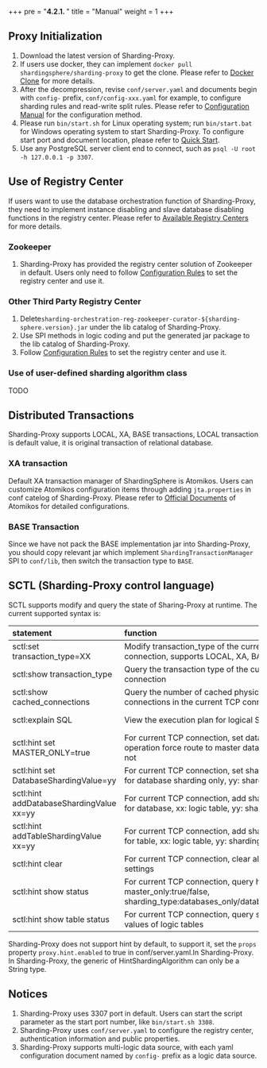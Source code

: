 +++
pre = "<b>4.2.1. </b>"
title = "Manual"
weight = 1
+++

## Proxy Initialization

1. Download the latest version of Sharding-Proxy.
2. If users use docker, they can implement `docker pull shardingsphere/sharding-proxy` to get the clone. Please refer to [Docker Clone](/en/manual/sharding-proxy/docker/) for more details.
3. After the decompression, revise `conf/server.yaml` and documents begin with `config-` prefix, `conf/config-xxx.yaml` for example, to configure sharding rules and read-write split rules. Please refer to [Configuration Manual](/en/manual/sharding-proxy/configuration/) for the configuration method.
4. Please run `bin/start.sh` for Linux operating system; run `bin/start.bat` for Windows operating system to start Sharding-Proxy. To configure start port and document location, please refer to [Quick Start](/en/quick-start/sharding-proxy-quick-start/).
5. Use any PostgreSQL server client end to connect, such as `psql -U root -h 127.0.0.1 -p 3307`.

## Use of Registry Center

If users want to use the database orchestration function of Sharding-Proxy, they need to implement instance disabling and slave database disabling functions in the registry center. Please refer to [Available Registry Centers](/en/features/orchestration/supported-registry-repo/) for more details.

### Zookeeper

1. Sharding-Proxy has provided the registry center solution of Zookeeper in default. Users only need to follow [Configuration Rules](/en/manual/sharding-proxy/configuration/) to set the registry center and use it.

### Other Third Party Registry Center

1. Delete`sharding-orchestration-reg-zookeeper-curator-${sharding-sphere.version}.jar` under the lib catalog of Sharding-Proxy.
2. Use SPI methods in logic coding and put the generated jar package to the lib catalog of Sharding-Proxy.
3. Follow [Configuration Rules](/en/manual/sharding-proxy/configuration/) to set the registry center and use it.

### Use of user-defined sharding algorithm class

TODO

## Distributed Transactions
Sharding-Proxy supports LOCAL, XA, BASE transactions, LOCAL transaction is default value, it is original transaction of relational database.

### XA transaction

Default XA transaction manager of ShardingSphere is Atomikos. Users can customize Atomikos configuration items through adding `jta.properties` in conf catelog of Sharding-Proxy. Please refer to [Official Documents](https://www.atomikos.com/Documentation/JtaProperties) of Atomikos for detailed configurations.

### BASE Transaction

Since we have not pack the BASE implementation jar into Sharding-Proxy, you should copy relevant jar which implement `ShardingTransactionManager` SPI to `conf/lib`, then switch the transaction type
 to `BASE`.
 
## SCTL (Sharding-Proxy control language)

SCTL supports modify and query the state of Sharing-Proxy at runtime. The current supported syntax is:

| statement                               | function                                                                                                             | example                                        |
|:----------------------------------------|:---------------------------------------------------------------------------------------------------------------------|:-----------------------------------------------|
|sctl:set transaction_type=XX             | Modify transaction_type of the current TCP connection, supports LOCAL, XA, BASE                                      | sctl:set transaction_type=XA                   |
|sctl:show transaction_type               | Query the transaction type of the current TCP connection                                                             | sctl:show transaction_type                     |
|sctl:show cached_connections             | Query the number of cached physical database connections in the current TCP connection                               | sctl:show cached_connections                   |
|sctl:explain SQL                         | View the execution plan for logical SQL.                                                                             | sctl:explain select * from t_order             |
|sctl:hint set MASTER_ONLY=true           | For current TCP connection, set database operation force route to master database only or not                        | sctl:hint set MASTER_ONLY=true                 |
|sctl:hint set DatabaseShardingValue=yy   | For current TCP connection, set sharding value for database sharding only, yy: sharding value                        | sctl:hint set DatabaseShardingValue=100        |
|sctl:hint addDatabaseShardingValue xx=yy | For current TCP connection, add sharding value for database, xx: logic table, yy: sharding value                     | sctl:hint addDatabaseShardingValue t_order=100 |
|sctl:hint addTableShardingValue xx=yy    | For current TCP connection, add sharding value for table, xx: logic table, yy: sharding value                        | sctl:hint addTableShardingValue t_order=100    |
|sctl:hint clear                          | For current TCP connection, clear all hint settings                                                                  | sctl:hint clear                                |
|sctl:hint show status                    | For current TCP connection, query hint status, master_only:true/false, sharding_type:databases_only/databases_tables | sctl:hint show status                          |
|sctl:hint show table status              | For current TCP connection, query sharding values of logic tables                                                    | sctl:hint show table status                    |

Sharding-Proxy does not support hint by default, to support it, set the `props` property `proxy.hint.enabled` to true in conf/server.yaml.In Sharding-Proxy. In Sharding-Proxy, the generic of HintShardingAlgorithm can only be a String type.

## Notices

1. Sharding-Proxy uses 3307 port in default. Users can start the script parameter as the start port number, like `bin/start.sh 3308`.
2. Sharding-Proxy uses `conf/server.yaml` to configure the registry center, authentication information and public properties.
3. Sharding-Proxy supports multi-logic data source, with each yaml configuration document named by `config-` prefix as a logic data source.